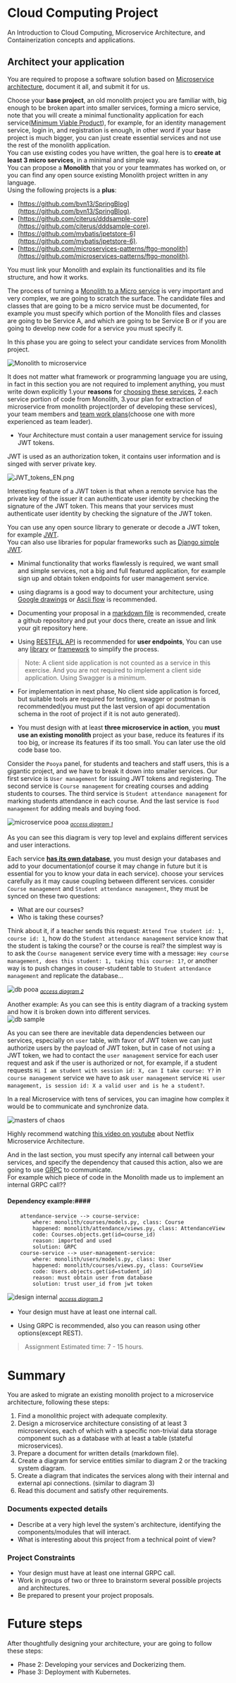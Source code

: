 # Cloud Computing Project

An Introduction to Cloud Computing, Microservice Architecture, and Containerization concepts and applications.

## Architect your application

You are required to propose a software solution based on [Microservice architecture](https://smartbear.com/solutions/microservices/), document it all, and submit it for us.

Choose your **base project**, an old monolith project you are familiar with, big enough to be broken apart into smaller services, forming a micro service, note that you will create a minimal functionality application for each service([Minimum Viable Product](https://www.interaction-design.org/literature/article/minimum-viable-product-mvp-and-design-balancing-risk-to-gain-reward)), for example, for an identity management service, login in, and registration is enough, in other word if your base project is much bigger, you can just create essential services and not use the rest of the monolith application.  
You can use existing codes you have written, the goal here is to **create at least 3 micro services**, in a minimal and simple way.  
You can propose a **Monolith** that you or your teammates has worked on, or you can find any open source existing Monolith project written in any language.  
Using the following projects is a **plus**:

- [https://github.com/bvn13/SpringBlog](https://github.com/bvn13/SpringBlog).
- [https://github.com/citerus/dddsample-core](https://github.com/citerus/dddsample-core).
- [https://github.com/mybatis/jpetstore-6](https://github.com/mybatis/jpetstore-6).
- [https://github.com/microservices-patterns/ftgo-monolith](https://github.com/microservices-patterns/ftgo-monolith).

You must link your Monolith and explain its functionalities and its file structure, and how it works.

The process of turning a [Monolith to a Micro service](https://insights.sei.cmu.edu/blog/8-steps-for-migrating-existing-applications-to-microservices/) is very important and very complex, we are going to scratch the surface. The candidate files and classes that are going to be a micro service must be documented, for example you must specify which portion of the Monolith files and classes are going to be Service A, and which are going to be Service B or if you are going to develop new code for a service you must specify it.

In this phase you are going to select your candidate services from Monolith project.

![Monolith to microservice](./images/monolithresolve.jpg)

It does not matter what framework or programming language you are using, in fact in this section you are not required to implement anything, you must write down explicitly 1.your **reasons** for [choosing these services](https://tanzu.vmware.com/content/blog/should-that-be-a-microservice-keep-these-six-factors-in-mind), 2.each service portion of code from Monolith, 3.your plan for extraction of microservice from monolith project(order of developing these services), your team members and [team work plans](https://stackoverflow.com/a/3000392/12131234)(choose one with more experienced as team leader).

- Your Architecture must contain a user management service for issuing JWT tokens.

JWT is used as an authorization token, it contains user information and is singed with server private key.

![JWT_tokens_EN.png](./images/JWT_tokens_EN.png)

Interesting feature of a JWT token is that when a remote service has the private key of the issuer it can authenticate user identity by checking the signature of the JWT token. This means that your services must authenticate user identity by checking the signature of the JWT token.

You can use any open source library to generate or decode a JWT token, for example [JWT](https://github.com/golang-jwt/jwt).  
You can also use libraries for popular frameworks such as [Django simple JWT](https://github.com/jazzband/djangorestframework-simplejwt).

- Minimal functionality that works flawlessly is required, we want small and simple services, not a big and full featured application, for example sign up and obtain token endpoints for user management service.

- using diagrams is a good way to document your architecture, using [Google drawings](https://docs.google.com/drawings) or [Ascii flow](https://asciiflow.com/) is recommended.

- Documenting your proposal in a [markdown file](https://www.markdownguide.org/basic-syntax/) is recommended, create a github repository and put your docs there, create an issue and link your git repository here.

- Using [RESTFUL API](https://restfulapi.net/) is recommended for **user endpoints**, You can use any [library](https://github.com/encode/django-rest-framework) or [framework](https://github.com/tiangolo/fastapi) to simplify the process.

> Note: A client side application is not counted as a service in this exercise. And you are not required to implement a client side application. Using Swagger is a minimum.

- For implementation in next phase, No client side application is forced, but suitable tools are required for testing, swagger or postman is recommended(you must put the last version of api documentation schema in the root of project if it is not auto generated).

- You must design with at least **three microservice in action**, you **must use an existing monolith** project as your base, reduce its features if its too big, or increase its features if its too small. You can later use the old code base too.

Consider the `Pooya` panel, for students and teachers and staff users, this is a gigantic project, and we have to break it down into smaller services. Our first service is `User management` for issuing JWT tokens and registering. The second service is `Course management` for creating courses and adding students to courses. The third service is `Student attendance management` for marking students attendance in each course. And the last service is `food management` for adding meals and buying food.

![microservice pooa](https://docs.google.com/drawings/d/e/2PACX-1vQ888AxTtVLAa4Zl2BmdrNDhGP7cakfbABJoM0qLah2cRq4c71ilakEw_DwAjWrhJPUf_NX7J5Jib7B/pub?w=1279&h=2034)
<sub>_[access diagram 1](https://docs.google.com/drawings/d/1PF89Usn8z90N30fwD6SbfoFoWelLuc0EhWnR4t6Go8w/edit?usp=sharing)_</sub>

As you can see this diagram is very top level and explains different services and user interactions.

Each service **[has its own database](https://microservices.io/patterns/data/database-per-service.html)**, you must design your databases and add to your documentation(of course it may change in future but it is essential for you to know your data in each service). choose your services carefully as it may cause coupling between different services. consider `Course management` and `Student attendance management`, they must be synced on these two questions:

- What are our courses?
- Who is taking these courses?

Think about it, if a teacher sends this request: `Attend True student id: 1, course id: 1`, how do the `Student attendance management` service know that the student is taking the course? or the course is real? the simplest way is to ask the `Course management` service every time with a message: `Hey course management, does this student: 1, taking this course: 1?`, or another way is to push changes in couser-student table to `Student attendance management` and replicate the database...

![db pooa](https://docs.google.com/drawings/d/e/2PACX-1vTAHiq34UGoWSFmmwEox8Pmfuyq12HMcque8oziAnvnbIL6VoSu2D04VruIcWOTANyb-ggXrJF4SLRT/pub?w=1576&h=1046)
<sub>_[access diagram 2](https://docs.google.com/drawings/d/1D9_1H81qM_k5kU7j8H3UYpFJLCSdiShI6Hi8oNGeCjs/edit?usp=sharing)_</sub>

Another example: As you can see this is entity diagram of a tracking system and how it is broken down into different services.  
![db sample](./images/dbsample.jpeg)

As you can see there are inevitable data dependencies between our services, especially on `user` table, with favor of JWT token we can just authorize users by the payload of JWT token, but in case of not using a JWT token, we had to contact the `user management` service for each user request and ask if the user is authorized or not, for example, if a student requests `Hi I am student with session id: X, can I take course: Y?` in `course management` service we have to ask `user management` service `Hi user management, is session id: X a valid user and is he a student?`.

In a real Microservice with tens of services, you can imagine how complex it would be to communicate and synchronize data.

![masters of chaos](./images/chaos.webp)

Highly recommend watching [this video on youtube](https://www.youtube.com/watch?v=CZ3wIuvmHeM) about Netflix Microservice Architecture.

And in the last section, you must specify any internal call between your services, and specify the dependency that caused this action, also we are going to use [GRPC](https://grpc.io/) to communicate.  
For example which piece of code in the Monolith made us to implement an internal GRPC call??  
#### Dependency example:####

```
    attendance-service --> course-service:
        where: monolith/courses/models.py, class: Course
        happened: monolith/attendance/views.py, class: AttendanceView
        code: Courses.objects.get(id=course_id)
        reason: imported and used
        solution: GRPC
    course-service --> user-management-service:
        where: monolith/users/models.py, class: User
        happened: monolith/courses/views.py, class: CourseView
        code: Users.objects.get(id=student_id)
        reason: must obtain user from database
        solution: trust user_id from jwt token
```

![design internal](https://docs.google.com/drawings/d/e/2PACX-1vTUpL4Eyl-XTZKNq84q92xZHcuOYEPADG1mQkzBuxCU-AjfdgIGWS_XOjDAQh9FyfmLOwxO5eQ4KGCo/pub?w=1415&h=799)
<sub>_[access diagram 3](https://docs.google.com/drawings/d/1HYA063pqDlEzRXHppd3D1u6ELBFjnc83aebRoWoSke8/edit?usp=sharing)_</sub>

- Your design must have at least one internal call.

- Using GRPC is recommended, also you can reason using other options(except REST).

> Assignment Estimated time: 7 - 15 hours.

# Summary

You are asked to migrate an existing monolith project to a microservice architecture, following these steps:

1. Find a monolithic project with adequate complexity.
2. Design a microservice architecture consisting of at least 3 microservices, each of which with a specific non-trivial data storage component such as a database with at least a table (stateful microservices).
3. Prepare a document for written details (markdown file).
4. Create a diagram for service entities similar to diagram 2 or the tracking system diagram.
5. Create a diagram that indicates the services along with their internal and external api connections. (similar to diagram 3)
6. Read this document and satisfy other requirements.

### Documents expected details

- Describe at a very high level the system's architecture, identifying the components/modules that will interact.
- What is interesting about this project from a technical point of view?

### Project Constraints

- Your design must have at least one internal GRPC call.
- Work in groups of two or three to brainstorm several possible projects and architectures.
- Be prepared to present your project proposals.

# Future steps

After thoughtfully designing your architecture, your are going to follow these steps:
* Phase 2: Developing your services and Dockerizing them.
* Phase 3: Deployment with Kubernetes.
